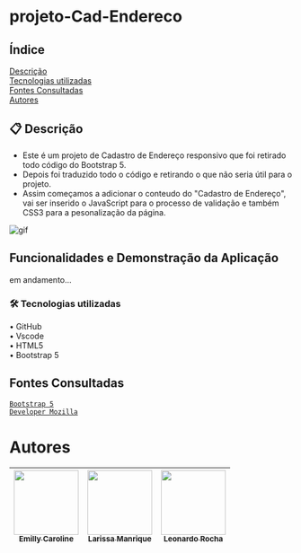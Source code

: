 # projeto-Cad-Endereco
## Índice  
[ Descrição](#-descri%C3%A7%C3%A3o)  
[Tecnologias utilizadas](#%EF%B8%8F-tecnologias-utilizadas)  
[Fontes Consultadas](https://github.com/larissassk/projeto-Cad-Endereco#fontes-consultadas)  
[Autores](#%EF%B8%8F-autores)  

## 📋 Descrição
- Este é um projeto de Cadastro de Endereço responsivo que foi retirado todo código do Bootstrap 5.  
- Depois foi traduzido todo o código e retirando o que não seria útil para o projeto.
- Assim começamos a adicionar o conteudo do "Cadastro de Endereço", vai ser inserido o JavaScript 
para o processo de validação e também CSS3 para a pesonalização da página.  
  
![gif](https://github.com/larissassk/projeto-Cad-Endereco/blob/main/vid-bootstrap.gif)  
## Funcionalidades e Demonstração da Aplicação
em andamento...


### 🛠️ Tecnologias utilizadas  
• GitHub  
• Vscode  
• HTML5  
• Bootstrap 5  

## Fontes Consultadas  
[`Bootstrap 5`](https://getbootstrap.com/docs/5.0/forms/layout/#gutters)  
[`Developer Mozilla`](https://developer.mozilla.org/pt-BR/docs/Web/JavaScript/Guide/Regular_expressions)

# Autores

| [<img loading="lazy" src="https://avatars.githubusercontent.com/u/127847857?v=4" width=115><br><sub>Emilly Caroline </sub>](https://github.com/emillycaaroline) |  [<img loading="lazy" src="" width=115><br><sub>Larissa Manrique</sub>](https://github.com/larissassk) |  [<img loading="lazy" src="https://avatars.githubusercontent.com/u/86802310?v=4" width=115><br><sub>Leonardo Rocha </sub>](https://github.com/LeonardoRochaMarista) |
| :---: | :---: | :---: |

 


